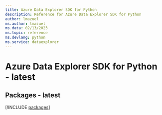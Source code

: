 ```yaml
---
title: Azure Data Explorer SDK for Python
description: Reference for Azure Data Explorer SDK for Python
author: lmazuel
ms.author: lmazuel
ms.data: 02/13/2023
ms.topic: reference
ms.devlang: python
ms.service: dataexplorer
---
```

# Azure Data Explorer SDK for Python - latest
## Packages - latest
[!INCLUDE [packages](data-explorer-index.md)]